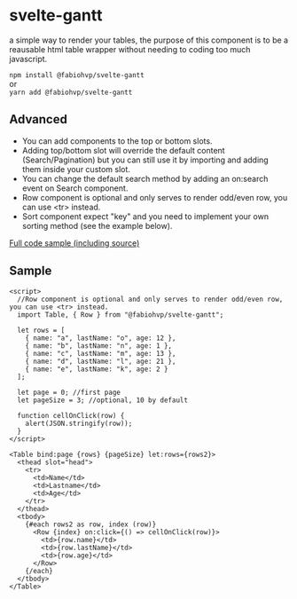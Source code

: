 # svelte-gantt

a simple way to render your tables, the purpose of this component is to be a reausable html table wrapper without needing to coding too much javascript.

`npm install @fabiohvp/svelte-gantt`  
or  
`yarn add @fabiohvp/svelte-gantt`

## Advanced

- You can add components to the top or bottom slots.
- Adding top/bottom slot will override the default content (Search/Pagination) but you can still use it by importing and adding them inside your custom slot.
- You can change the default search method by adding an on:search event on Search component.
- Row component is optional and only serves to render odd/even row, you can use &lt;tr> instead.
- Sort component expect "key" and you need to implement your own sorting method (see the example below).

[Full code sample (including source)](https://svelte.dev/repl/3238e5737f764431a26e243800dccc6d?version=3.16.4)

## Sample

```
<script>
  //Row component is optional and only serves to render odd/even row, you can use <tr> instead.
  import Table, { Row } from "@fabiohvp/svelte-gantt";

  let rows = [
    { name: "a", lastName: "o", age: 12 },
    { name: "b", lastName: "n", age: 1 },
    { name: "c", lastName: "m", age: 13 },
    { name: "d", lastName: "l", age: 21 },
    { name: "e", lastName: "k", age: 2 }
  ];

  let page = 0; //first page
  let pageSize = 3; //optional, 10 by default

  function cellOnClick(row) {
    alert(JSON.stringify(row));
  }
</script>

<Table bind:page {rows} {pageSize} let:rows={rows2}>
  <thead slot="head">
    <tr>
      <td>Name</td>
      <td>Lastname</td>
      <td>Age</td>
    </tr>
  </thead>
  <tbody>
    {#each rows2 as row, index (row)}
      <Row {index} on:click={() => cellOnClick(row)}>
        <td>{row.name}</td>
        <td>{row.lastName}</td>
        <td>{row.age}</td>
      </Row>
    {/each}
  </tbody>
</Table>
```
